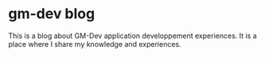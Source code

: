 # gm-dev blog
This is a blog about GM-Dev application developpement experiences.
It is a place where I share my knowledge and experiences.